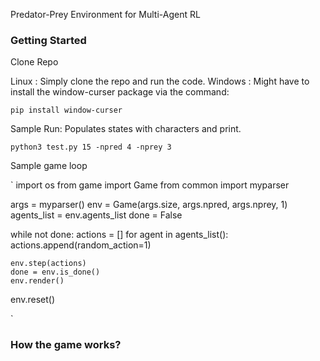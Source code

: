 ﻿Predator-Prey Environment for Multi-Agent RL

### Getting Started

Clone Repo

Linux : Simply clone the repo and run the code.
Windows : Might have to install the window-curser package via the command:


`
pip install window-curser
`

Sample Run: Populates states with characters and print.

`
python3 test.py 15 -npred 4 -nprey 3
`

Sample game loop

`
import os
from game import Game 
from common import myparser

args = myparser()
env = Game(args.size, args.npred, args.nprey, 1) 
agents_list = env.agents_list
done = False

while not done:
    actions = []
    for agent in agents_list():
        actions.append(random_action=1)

    env.step(actions)
    done = env.is_done()
    env.render()

env.reset()     

`


### How the game works?
